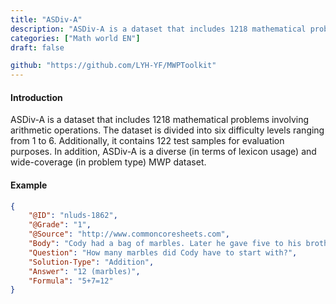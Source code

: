 ```yaml
---
title: "ASDiv-A"
description: "ASDiv-A is a dataset that includes 1218 mathematical problems involving arithmetic operations. The dataset is divided into six difficulty levels ranging from 1 to 6. Additionally, it contains 122 test samples for evaluation purposes. In addition, ASDiv-A is a diverse (in terms of lexicon usage) and wide-coverage (in problem type) MWP dataset."
categories: ["Math world EN"]
draft: false

github: "https://github.com/LYH-YF/MWPToolkit"
---
```


#### Introduction

ASDiv-A is a dataset that includes 1218 mathematical problems involving arithmetic operations. The dataset is divided into six difficulty levels ranging from 1 to 6. Additionally, it contains 122 test samples for evaluation purposes. In addition, ASDiv-A is a diverse (in terms of lexicon usage) and wide-coverage (in problem type) MWP dataset.

#### Example

```json
{
    "@ID": "nluds-1862",
    "@Grade": "1",
    "@Source": "http://www.commoncoresheets.com",
    "Body": "Cody had a bag of marbles. Later he gave five to his brother. Now Cody has seven marbles",
    "Question": "How many marbles did Cody have to start with?",
    "Solution-Type": "Addition",
    "Answer": "12 (marbles)",
    "Formula": "5+7=12"
}
```